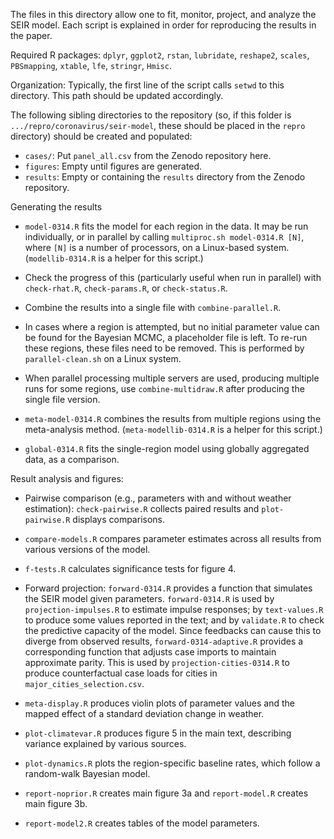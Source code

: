 The files in this directory allow one to fit, monitor, project, and
analyze the SEIR model. Each script is explained in order for
reproducing the results in the paper.

Required R packages:
`dplyr`, `ggplot2`, `rstan`, `lubridate`, `reshape2`, `scales`,
`PBSmapping`, `xtable`, `lfe`, `stringr`, `Hmisc`.

Organization:
Typically, the first line of the script calls `setwd` to this
directory. This path should be updated accordingly.

The following sibling directories to the repository (so, if this
folder is `.../repro/coronavirus/seir-model`, these should be placed
in the `repro` directory) should be created and populated:
 - `cases/`: Put `panel_all.csv` from the Zenodo repository here.
 - `figures`: Empty until figures are generated.
 - `results`: Empty or containing the `results` directory from the Zenodo repository.

Generating the results

 - `model-0314.R` fits the model for each region in the data. It may
   be run individually, or in parallel by calling `multiproc.sh
   model-0314.R [N]`, where `[N]` is a number of processors, on a
   Linux-based system. (`modellib-0314.R` is a helper for this script.)
   
 - Check the progress of this (particularly useful when run in
   parallel) with `check-rhat.R`, `check-params.R`, or
   `check-status.R`.
   
 - Combine the results into a single file with `combine-parallel.R`.
 
 - In cases where a region is attempted, but no initial parameter
   value can be found for the Bayesian MCMC, a placeholder file is
   left. To re-run these regions, these files need to be removed. This
   is performed by `parallel-clean.sh` on a Linux system.
 
 - When parallel processing multiple servers are used, producing
   multiple runs for some regions, use `combine-multidraw.R` after
   producing the single file version.
   
 - `meta-model-0314.R` combines the results from multiple regions
   using the meta-analysis method. (`meta-modellib-0314.R` is a helper
   for this script.)

 - `global-0314.R` fits the single-region model using globally
   aggregated data, as a comparison.

Result analysis and figures:

 - Pairwise comparison (e.g., parameters with and without weather
   estimation): `check-pairwise.R` collects paired results and
   `plot-pairwise.R` displays comparisons.
   
 - `compare-models.R` compares parameter estimates across all results
   from various versions of the model.
   
 - `f-tests.R` calculates significance tests for figure 4.
 
 - Forward projection: `forward-0314.R` provides a function that
   simulates the SEIR model given parameters. `forward-0314.R` is used
   by `projection-impulses.R` to estimate impulse responses; by
   `text-values.R` to produce some values reported in the text; and by
   `validate.R` to check the predictive capacity of the model.  Since
   feedbacks can cause this to diverge from observed results,
   `forward-0314-adaptive.R` provides a corresponding function that
   adjusts case imports to maintain approximate parity. This is used
   by `projection-cities-0314.R` to produce counterfactual case loads
   for cities in `major_cities_selection.csv`.

 - `meta-display.R` produces violin plots of parameter values and the
   mapped effect of a standard deviation change in weather.

 - `plot-climatevar.R` produces figure 5 in the main text, describing
   variance explained by various sources.
   
 - `plot-dynamics.R` plots the region-specific baseline rates, which
   follow a random-walk Bayesian model.

 - `report-noprior.R` creates main figure 3a and `report-model.R` creates main figure 3b.

 - `report-model2.R` creates tables of the model parameters.
